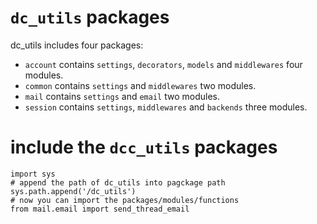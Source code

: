 # `dc_utils` packages
dc_utils includes four packages:
- `account` contains `settings`, `decorators`, `models` and `middlewares` four modules.
- `common` contains `settings` and `middlewares` two modules.
- `mail` contains `settings` and `email` two modules.
- `session` contains `settings`, `middlewares` and `backends` three modules.
# include the `dcc_utils` packages
```
import sys
# append the path of dc_utils into pagckage path
sys.path.append('/dc_utils')
# now you can import the packages/modules/functions
from mail.email import send_thread_email
```
